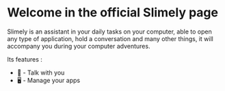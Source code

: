 # Welcome in the official Slimely page
Slimely is an assistant in your daily tasks on your computer, able to open any type of application, hold a conversation and many other things, it will accompany you during your computer adventures.

Its features :
  * :robot: - Talk with you
  * :desktop_computer: - Manage your apps
